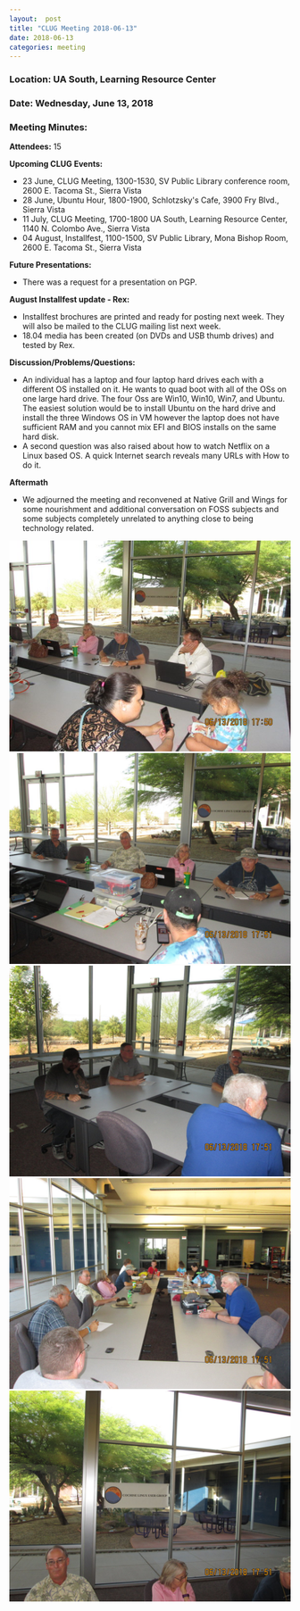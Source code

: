 ```yaml
---
layout:  post
title: "CLUG Meeting 2018-06-13"
date: 2018-06-13
categories: meeting
---
```


### Location: UA South, Learning Resource Center

### Date: Wednesday, June 13, 2018

### Meeting Minutes:

**Attendees:** 15

**Upcoming CLUG Events:**

 * 23 June, CLUG Meeting, 1300-1530, SV Public Library conference room, 2600 E. Tacoma St., Sierra Vista
 * 28 June, Ubuntu Hour, 1800-1900, Schlotzsky's Cafe, 3900 Fry Blvd., Sierra Vista
 * 11 July, CLUG Meeting, 1700-1800 UA South, Learning Resource Center, 1140 N. Colombo Ave., Sierra Vista
 * 04 August, Installfest, 1100-1500, SV Public Library, Mona Bishop Room, 2600 E. Tacoma St., Sierra Vista

**Future Presentations:**

 * There was a request for a presentation on PGP.

**August Installfest update - Rex:**

 * Installfest brochures are printed and ready for posting next week.  They will also be mailed to the CLUG mailing list next week.
 * 18.04 media has been created (on DVDs and USB thumb drives) and tested by Rex.

**Discussion/Problems/Questions:**

 * An individual has a laptop and four laptop hard drives each with a different OS installed on it.  He wants to quad boot with all of the OSs on one large hard drive.  The four Oss  are Win10, Win10, Win7, and Ubuntu.  The easiest solution would be to install Ubuntu on the hard drive and install the three Windows OS in VM however the laptop does not have sufficient RAM and you cannot mix EFI and BIOS installs on the same hard disk.
 * A second question was also raised about how to watch Netflix on a Linux based OS.  A quick Internet search reveals many URLs with How to do it.

**Aftermath**

 * We adjourned the meeting and reconvened at Native Grill and Wings for some nourishment and additional conversation on FOSS subjects and some subjects completely unrelated to anything close to being technology related.

![alt text](https://raw.githubusercontent.com/CochiseLinuxUsersGroup/CochiseLinuxUsersGroup.github.io/master/images/rsz_clug_mtg_2018-06-13_1.jpg)
![alt text](https://raw.githubusercontent.com/CochiseLinuxUsersGroup/CochiseLinuxUsersGroup.github.io/master/images/rsz_clug_mtg_2018-06-13_2.jpg)
![alt text](https://raw.githubusercontent.com/CochiseLinuxUsersGroup/CochiseLinuxUsersGroup.github.io/master/images/rsz_clug_mtg_2018-06-13_3.jpg)
![alt text](https://raw.githubusercontent.com/CochiseLinuxUsersGroup/CochiseLinuxUsersGroup.github.io/master/images/rsz_clug_mtg_2018-06-13_4.jpg)
![alt text](https://raw.githubusercontent.com/CochiseLinuxUsersGroup/CochiseLinuxUsersGroup.github.io/master/images/rsz_clug_mtg_2018-06-13_5.jpg)

